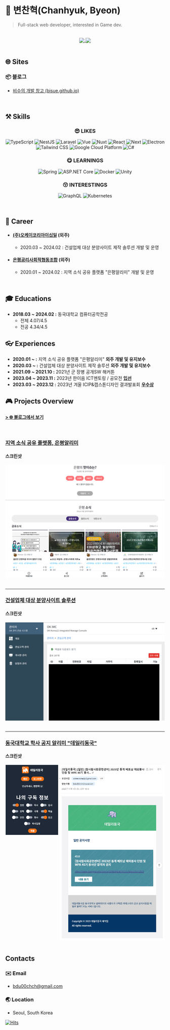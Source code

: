 # :dog: 변찬혁(Chanhyuk, Byeon)

> Full-stack web developer, interested in Game dev.

 </br>

<div align="center">
    <a href="https://github.com/Bisue">
        <!-- <img height=200 align="center" src="https://github-readme-stats-selfhosted.vercel.app/api/?username=bisue&locale=kr&theme=dark&show_icons=true&count_private=true&rank_icon=github&include_all_commits=true&custom_title=변찬혁(Chanhyuk Byeon)의 깃허브 통계&bg_color=60,8b5cf6,7768f9,6372fa,4f7bf9,3b82f6&title_color=fff&text_color=fff" /> -->
        <img height=200 align="center" src="https://github-readme-stats-selfhosted.vercel.app/api/?username=bisue&locale=kr&theme=dark&show_icons=true&count_private=true&rank_icon=github&include_all_commits=true&card_width=440&custom_title=변찬혁(Chanhyuk+Byeon)의+깃허브+통계&bg_color=60,065f46,00666b,00699f,0065cd,1d4ed8&title_color=fff&text_color=fff" />
    </a>
    <a href="https://github.com/Bisue">
        <img height=200 align="center" src="https://github-readme-stats-selfhosted.vercel.app/api/top-langs/?username=bisue&hide=C%2B%2B,C,PHP,JavaScript,SCSS&exclude_repo=problem-solving&langs_count=5&layout=compact&theme=dark&locale=kr&card_width=280&custom_title=가장+많이+사용한+언어&bg_color=60,1d4ed8,0065cd,00699f,00666b,065f46&title_color=fff&text_color=fff" />
    </a>

<!-- ![Github Stats](https://github-readme-stats.vercel.app/api/?username=bisue&locale=kr&theme=dark&show_icons=true&count_private=true) -->
<!-- ![Used Languages](https://github-readme-stats.vercel.app/api/top-langs/?username=bisue&hide=C%2B%2B,C&langs_count=5&layout=compact&theme=dark&locale=kr) -->
<!-- ![Used Languages](https://github-readme-stats.vercel.app/api/top-langs/?username=bisue&hide=C%2B%2B,C&layout=donut-vertical&theme=dark&locale=kr) -->

</div>

<br/>

## :globe_with_meridians: Sites

### :package: 블로그

- [비수의 개발 창고 (bisue.github.io)](https://bisue.github.io)  
  <!-- - [Repository](https://github.com/Bisue/bisue.github.io) -->

<br/>

## :hammer_and_pick: Skills

<!--
![기술](https://img.shields.io/badge/분류-기술-색상?style=for-the-badge&logo=로고&logoColor=white)

LOGO: https://simpleicons.org/?q=google
-->

<div align="center">

### :sunglasses: LIKES

![TypeScript](https://img.shields.io/badge/Language-Typescript-3178C6?style=for-the-badge&logo=Typescript&logoColor=white)
![NestJS](https://img.shields.io/badge/Backend-NestJS-E0234E?style=for-the-badge&logo=NestJS&logoColor=white)
![Laravel](https://img.shields.io/badge/Backend-Laravel-FF2D20?style=for-the-badge&logo=Laravel&logoColor=white)
![Vue](https://img.shields.io/badge/Frontend-Vue-4FC08D?style=for-the-badge&logo=Vue.js&logoColor=white)
![Nuxt](https://img.shields.io/badge/Frontend-Nuxt-00DC82?style=for-the-badge&logo=Nuxt.js&logoColor=white)
![React](https://img.shields.io/badge/Frontend-React-0088CC?style=for-the-badge&logo=React&logoColor=white)
![Next](https://img.shields.io/badge/Frontend-Next-000000?style=for-the-badge&logo=Next.js&logoColor=white)
![Electron](https://img.shields.io/badge/Desktop-Electron-47848F?style=for-the-badge&logo=Electron&logoColor=white)
![Tailwind CSS](https://img.shields.io/badge/Frontend-Tailwind%20CSS-38B2AC?style=for-the-badge&logo=Tailwind%20CSS&logoColor=white)
![Google Cloud Platform](https://img.shields.io/badge/Cloud-GCP-4285F4?style=for-the-badge&logo=Google&logoColor=white)
![C#](https://img.shields.io/badge/.NET-C%23-239120?style=for-the-badge&logo=C%20Sharp&logoColor=white)
<!-- ![Bootstrap](https://img.shields.io/badge/Frontend-Bootstrap-7952B3?style=for-the-badge&logo=Bootstrap&logoColor=white) -->
<!-- ![Express](https://img.shields.io/badge/Backend-Express-000000?style=for-the-badge&logo=Express&logoColor=white) -->

### :yum: LEARNINGS

![Spring](https://img.shields.io/badge/Backend-Spring-6DB33F?style=for-the-badge&logo=Spring&logoColor=white)
![ASP.NET Core](https://img.shields.io/badge/Backend-ASP.NET%20CORE-512bd4?style=for-the-badge&logo=dotnet&logoColor=white)
![Docker](https://img.shields.io/badge/Container-Docker-2496ED?style=for-the-badge&logo=Docker&logoColor=white)
![Unity](https://img.shields.io/badge/Game%20Dev-Unity-000000?style=for-the-badge&logo=Unity&logoColor=white)

### :kissing_closed_eyes: INTERESTINGS

![GraphQL](https://img.shields.io/badge/API-GraphQL-E10098?style=for-the-badge&logo=GraphQL&logoColor=white)
![Kubernetes](https://img.shields.io/badge/Container-Kubernetes-326CE5?style=for-the-badge&logo=Kubernetes&logoColor=white)

</div>

<br/>

## :department_store: Career

- #### [(주)오케이코리아이십일](https://github.com/okkorea21) (외주)
  - 2020.03 ~ 2024.02 : 건설업체 대상 분양사이트 제작 솔루션 개발 및 운영

- #### [은평공리사회적협동조합](https://github.com/epalimi) (외주)
  - 2020.01 ~ 2024.02 : 지역 소식 공유 플랫폼 "은평알리미" 개발 및 운영

<br/>

## :mortar_board: Educations

- **2018.03 ~ 2024.02 :** 동국대학교 컴퓨터공학전공
  - 전체 4.07/4.5
  - 전공 4.34/4.5

## :eyeglasses: Experiences

- **2020.01 ~ :** 지역 소식 공유 플랫폼 "은평알리미" **외주 개발 및 유지보수**
- **2020.03 ~ :** 건설업체 대상 분양사이트 제작 솔루션 **외주 개발 및 유지보수**
- **2021.09 ~ 2021.10 :** 2021년 군 장병 공개SW 해커톤
- **2023.04 ~ 2023.11 :** 2023년 한이음 ICT멘토링 / 공모전 [**입선**](/awards/2023-hanium.pdf)
- **2023.03 ~ 2023.12 :** 2023년 겨울 ICIP&캡스톤디자인 결과발표회 [**우수상**](/awards/2023-icip.pdf)

## :video_game: Projects Overview

#### [> :globe_with_meridians: 블로그에서 보기](https://bisue.github.io/projects)

<br/>

### [지역 소식 공유 플랫폼, 은평알리미](https://bisue.github.io/projects/outsourcing/2-epalimi)  

#### 스크린샷

<div align="center">
    <img alt="은평알리미" src="./images/epalimi.png"/>
</div>

<br/>

---

### [건설업체 대상 분양사이트 솔루션](https://bisue.github.io/projects/outsourcing/1-laravel-wrapper)

#### 스크린샷

<div align="center">
    <img alt="건설업체 대상 분양사이트 솔루션" src="./images/laravelwrapper.png"/>
</div>

<br/>

---

### [동국대학교 학사 공지 알리미 "데일리동국"](https://bisue.github.io/projects/personal/1-daily-dongguk.html)

#### 스크린샷

<div align="center">
    <img align="top" style="width: 33%" alt="동국대학교 학사 공지 알리미 데일리동국" src="./images/dailydongguk.png"/>
    <img align="top" style="width: 66%" alt="동국대학교 학사 공지 알리미 데일리동국(메일)" src="./images/dailydongguk-mail.png"/>
</div>

<br/>

## Contacts

### :envelope: Email

- bdu00chch@gmail.com

### :earth_asia: Location

- Seoul, South Korea

[![Hits](https://hits.seeyoufarm.com/api/count/incr/badge.svg?url=https%3A%2F%2Fgithub.com%2FBisue&count_bg=%2310B981&title_bg=%231E293B&icon=&icon_color=%23E7E7E7&title=%EC%A1%B0%ED%9A%8C%EC%88%98&edge_flat=false)](https://hits.seeyoufarm.com)

